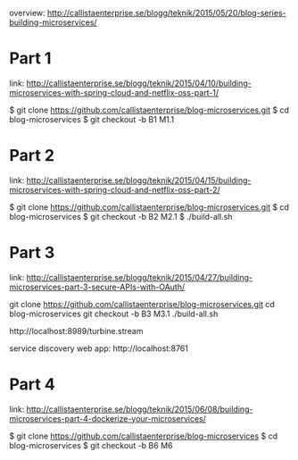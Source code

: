 overview: 
http://callistaenterprise.se/blogg/teknik/2015/05/20/blog-series-building-microservices/

# Part 1

link: http://callistaenterprise.se/blogg/teknik/2015/04/10/building-microservices-with-spring-cloud-and-netflix-oss-part-1/

$ git clone https://github.com/callistaenterprise/blog-microservices.git
$ cd blog-microservices
$ git checkout -b B1 M1.1


# Part 2

link: http://callistaenterprise.se/blogg/teknik/2015/04/15/building-microservices-with-spring-cloud-and-netflix-oss-part-2/

$ git clone https://github.com/callistaenterprise/blog-microservices.git
$ cd blog-microservices
$ git checkout -b B2 M2.1
$ ./build-all.sh

# Part 3

link: http://callistaenterprise.se/blogg/teknik/2015/04/27/building-microservices-part-3-secure-APIs-with-OAuth/

git clone https://github.com/callistaenterprise/blog-microservices.git
cd blog-microservices
git checkout -b B3 M3.1
./build-all.sh

http://localhost:8989/turbine.stream

service discovery web app: 
http://localhost:8761


# Part 4

link: http://callistaenterprise.se/blogg/teknik/2015/06/08/building-microservices-part-4-dockerize-your-microservices/

$ git clone https://github.com/callistaenterprise/blog-microservices
$ cd blog-microservices
$ git checkout -b B6 M6